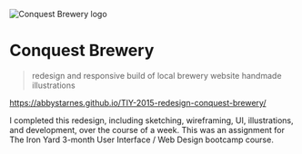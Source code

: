 ![Conquest Brewery logo](Images/conquestlogo.png)

# Conquest Brewery
> redesign and responsive build of local brewery website
> handmade illustrations

https://abbystarnes.github.io/TIY-2015-redesign-conquest-brewery/

I completed this redesign, including sketching, wireframing, UI, illustrations, and development, over the course of a week.
This was an assignment for The Iron Yard 3-month User Interface / Web Design bootcamp course.
